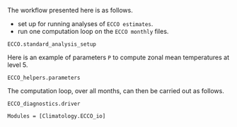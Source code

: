 
The workflow presented here is as follows.

- set up for running analyses of `ECCO estimates`.
- run one computation loop on the `ECCO monthly` files.

```@docs
ECCO.standard_analysis_setup
```

Here is an example of parameters `P` to compute zonal mean temperatures at level 5.

```@docs
ECCO_helpers.parameters
```

The computation loop, over all months, can then be carried out as follows.

```@docs
ECCO_diagnostics.driver
```

```@autodocs
Modules = [Climatology.ECCO_io]
```
